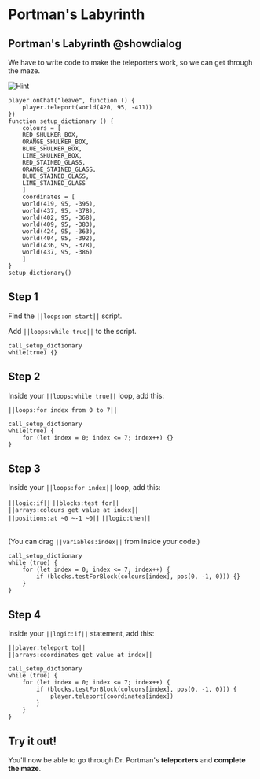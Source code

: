 # Portman's Labyrinth

## Portman's Labyrinth @showdialog

We have to write code to make the teleporters work, so we can get through the maze.

![Hint](https://raw.githubusercontent.com/amg-12/pxt-tutorial/main/docs/static/hint.png)

```template
player.onChat("leave", function () {
    player.teleport(world(420, 95, -411))
})
function setup_dictionary () {
    colours = [
    RED_SHULKER_BOX,
    ORANGE_SHULKER_BOX,
    BLUE_SHULKER_BOX,
    LIME_SHULKER_BOX,
    RED_STAINED_GLASS,
    ORANGE_STAINED_GLASS,
    BLUE_STAINED_GLASS,
    LIME_STAINED_GLASS
    ]
    coordinates = [
    world(419, 95, -395),
    world(437, 95, -378),
    world(402, 95, -368),
    world(409, 95, -383),
    world(424, 95, -363),
    world(404, 95, -392),
    world(436, 95, -378),
    world(437, 95, -386)
    ]
}
setup_dictionary()
```

## Step 1

Find the ``||loops:on start||`` script. <br>

Add ``||loops:while true||`` to the script.

```blocks
call_setup_dictionary
while(true) {}
```

## Step 2

Inside your ``||loops:while true||`` loop, add this: <br>

``||loops:for index from 0 to 7||``

```blocks
call_setup_dictionary
while(true) {
    for (let index = 0; index <= 7; index++) {}
}
```

## Step 3

Inside your ``||loops:for index||`` loop, add this: <br>

``||logic:if||`` ``||blocks:test for||`` <br>
``||arrays:colours get value at index||`` <br>
``||positions:at ~0 ~-1 ~0||`` ``||logic:then||`` <br> <br>

(You can drag ``||variables:index||`` from inside your code.)

```blocks
call_setup_dictionary
while (true) {
    for (let index = 0; index <= 7; index++) {
        if (blocks.testForBlock(colours[index], pos(0, -1, 0))) {}
    }
}
```

## Step 4

Inside your ``||logic:if||`` statement, add this:

``||player:teleport to||`` <br>
``||arrays:coordinates get value at index||``

```blocks
call_setup_dictionary
while (true) {
    for (let index = 0; index <= 7; index++) {
        if (blocks.testForBlock(colours[index], pos(0, -1, 0))) {
            player.teleport(coordinates[index])
        }
    }
}
```

## Try it out!

You'll now be able to go through Dr. Portman's **teleporters** and **complete the maze**.